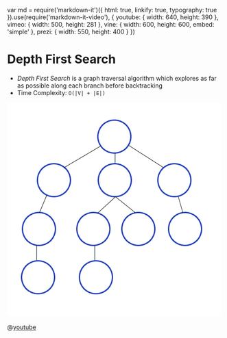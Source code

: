 var md = require('markdown-it')({
  html: true,
  linkify: true,
  typography: true
}).use(require('markdown-it-video'),
{
  youtube: { width: 640, height: 390 },
  vimeo: { width: 500, height: 281 },
  vine: { width: 600, height: 600, embed: 'simple' },
  prezi: { width: 550, height: 400 }
})
# Depth First Search
* *Depth First Search* is a graph traversal algorithm which explores as far as possible along each branch before backtracking
* Time Complexity: `O(|V| + |E|)`

![Alt text](../images/dfs.gif?raw=true "DFS Traversal")

@[youtube](o8S2bO3pmO4&)
